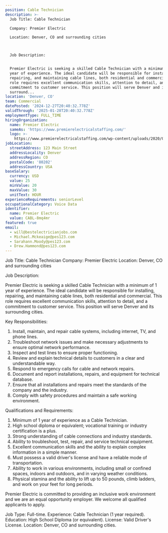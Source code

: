 ```yaml
---
position: Cable Technician
description: >-
  Job Title: Cable Technician

  Company: Premier Electric

  Location: Denver, CO and surrounding cities



  Job Description:


  Premier Electric is seeking a skilled Cable Technician with a minimum of 1
  year of experience. The ideal candidate will be responsible for installing,
  repairing, and maintaining cable lines, both residential and commercial. This
  role requires excellent communication skills, attention to detail, and a
  commitment to customer service. This position will serve Denver and its
  surround...
location: 'Denver, CO'
team: Commercial
datePosted: '2024-12-27T20:40:32.778Z'
validThrough: '2025-01-28T20:40:32.778Z'
employmentType: FULL_TIME
hiringOrganization:
  name: Premier Electric
  sameAs: 'https://www.premierelectricalstaffing.com/'
  logo: >-
    https://www.premierelectricalstaffing.com/wp-content/uploads/2020/05/Premier-Electrical-Staffing-logo.png
jobLocation:
  streetAddress: 123 Main Street
  addressLocality: Denver
  addressRegion: CO
  postalCode: '80202'
  addressCountry: USA
baseSalary:
  currency: USD
  value: 25
  minValue: 20
  maxValue: 30
  unitText: HOUR
experienceRequirements: seniorLevel
occupationalCategory: Voice Data
identifier:
  name: Premier Electric
  value: CABL-8mq4mr
featured: true
email:
  - will@bestelectricianjobs.com
  - Michael.Mckeaige@pes123.com
  - Sarahann.Moody@pes123.com
  - Drew.Hammond@pes123.com
---
```




Job Title: Cable Technician
Company: Premier Electric
Location: Denver, CO and surrounding cities


Job Description:

Premier Electric is seeking a skilled Cable Technician with a minimum of 1 year of experience. The ideal candidate will be responsible for installing, repairing, and maintaining cable lines, both residential and commercial. This role requires excellent communication skills, attention to detail, and a commitment to customer service. This position will serve Denver and its surrounding cities. 

Key Responsibilities:

1. Install, maintain, and repair cable systems, including internet, TV, and phone lines.
2. Troubleshoot network issues and make necessary adjustments to ensure optimal network performance.
3. Inspect and test lines to ensure proper functioning.
4. Review and explain technical details to customers in a clear and understandable way.
5. Respond to emergency calls for cable and network repairs.
6. Document and report installations, repairs, and equipment for technical database.
7. Ensure that all installations and repairs meet the standards of the company and the industry.
8. Comply with safety procedures and maintain a safe working environment.

Qualifications and Requirements:

1. Minimum of 1 year of experience as a Cable Technician.
2. High school diploma or equivalent; vocational training or industry certification is a plus.
3. Strong understanding of cable connections and industry standards.
4. Ability to troubleshoot, test, repair, and service technical equipment.
5. Excellent communication skills and the ability to explain complex information in a simple manner.
6. Must possess a valid driver's license and have a reliable mode of transportation.
7. Ability to work in various environments, including small or confined spaces, indoors and outdoors, and in varying weather conditions.
8. Physical stamina and the ability to lift up to 50 pounds, climb ladders, and work on your feet for long periods.

Premier Electric is committed to providing an inclusive work environment and we are an equal opportunity employer. We welcome all qualified applicants to apply.

Job Type: Full-time.
Experience: Cable Technician (1 year required).
Education: High School Diploma (or equivalent).
License: Valid Driver's License.
Location: Denver, CO and surrounding cities.
